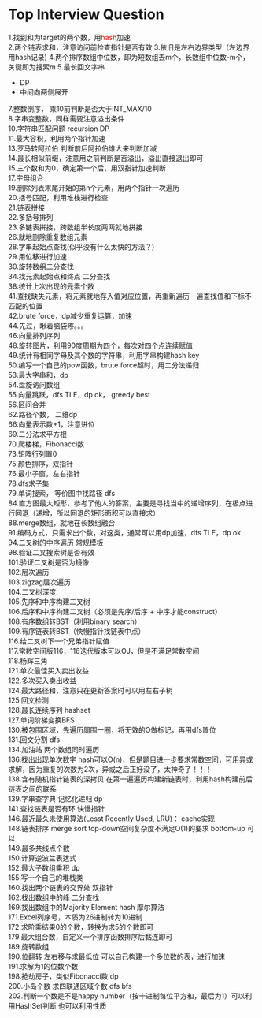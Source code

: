 # Top Interview Question
1.找到和为target的两个数，用<font color="#dd0000">hash</font>加速   
2.两个链表求和，注意访问前检查指针是否有效
3.依旧是左右边界类型（左边界用hash记录)
4.两个排序数组中位数，即为短数组去m个，长数组中位数-m个，关键即为搜索m
5.最长回文字串
  + DP
  + 中间向两侧展开  

7.整数倒序， 乘10前判断是否大于INT_MAX/10   
8.字串变整数，同样需要注意溢出条件   
10.字符串匹配问题 recursion DP  
11.最大容积，利用两个指针加速  
13.罗马转阿拉伯 判断前后阿拉伯谁大来判断加减  
14.最长相似前缀，注意用之前判断是否溢出，溢出直接退出即可  
15.三个数和为0，确定第一个后，用双指针加速判断  
17.字母组合   
19.删除列表末尾开始的第n个元素，用两个指针一次遍历   
20.括号匹配，利用堆栈进行检查   
21.链表拼接   
22.多括号排列   
23.多链表拼接，跨数组半长度两两就地拼接   
26.就地删除重复数组元素   
28.字串起始点查找(似乎没有什么太快的方法？)      
29.用位移进行加速   
30.旋转数组二分查找   
34.找元素起始点和终点 二分查找   
38.统计上次出现的元素个数   
41.查找缺失元素，将元素就地存入值对应位置，再重新遍历一遍查找值和下标不匹配的位置      
42.brute force，dp减少重复运算，加速   
44.先过，瞅着脑袋疼。。。   
46.向量排列序列   
48.旋转图片，利用90度周期为四个，每次对四个点连续赋值   
49.统计有相同字母及其个数的字符串，利用字串构建hash key   
50.编写一个自己的pow函数，brute force超时，用二分法递归   
53.最大字串和，dp   
54.盘旋访问数组      
55.向量跳跃，dfs TLE，dp ok， greedy best   
56.区间合并   
62.路径个数， 二维dp   
66.向量表示数+1，注意进位   
69.二分法求平方根   
70.爬楼梯，Fibonacci数   
73.矩阵行列置0    
75.颜色排序，双指针   
76.最小子窗，左右指针   
78.dfs求子集   
79.单词搜索， 等价图中找路径 dfs      
84.直方图最大矩形，参考了他人的答案，主要是寻找当中的递增序列，在极点进行回退（递增，所以回退的矩形面积可以直接求）   
88.merge数组，就地在长数组融合    
91.编码方式，只需求出个数，对这类，通常可以用dp加速，dfs TLE，dp ok   
94.二叉树的中序遍历 常规模板   
98.验证二叉搜索树是否有效   
101.验证二叉树是否为镜像   
102.层次遍历   
103.zigzag层次遍历   
104.二叉树深度   
105.先序和中序构建二叉树   
106.后序和中序构建二叉树（必须是先序/后序 + 中序才能construct）   
108.有序数组转BST（利用binary search）   
109.有序链表转BST（快慢指针找链表中点）   
116.给二叉树下一个兄弟指针赋值   
117.常数空间版116，116迭代版本可以OJ，但是不满足常数空间   
118.杨辉三角   
121.单次最佳买入卖出收益   
122.多次买入卖出收益   
124.最大路径和，注意只在更新答案时可以用左右子树   
125.回文检测   
128.最长连续序列 hashset   
127.单词阶梯变换BFS   
130.被包围区域，先遍历周围一圈，将无效的O做标记，再用dfs置位   
131.回文分割 dfs   
134.加油站 两个数组同时遍历   
136.找出出现单次数字 hash可以O(n)，但是题目进一步要求常数空间，可用异或求解，因为重复的次数为2次，异或之后正好没了，太神奇了！！！   
138.含有随机指针链表的深拷贝  在第一遍遍历构建新链表时，利用hash构建前后链表之间的联系   
139.字串查字典 记忆化递归 dp   
141.查找链表是否有环 快慢指针   
146.最近最久未使用算法(Lesst Recently Used, LRU)： cache实现   
148.链表排序 merge sort top-down空间复杂度不满足O(1)的要求  bottom-up 可以   
149.最多共线点个数    
150.计算逆波兰表达式    
152.最大子数组乘积 dp   
155.写一个自己的堆栈类   
160.找出两个链表的交界处 双指针   
162.找出数组中的峰 二分查找   
169.找出数组中的Majority Element   hash     摩尔算法   
171.Excel列序号，本质为26进制转为10进制   
172.求阶乘结果0的个数，转换为求5的个数即可   
179.最大组合数，自定义一个排序函数排序后黏连即可      
189.旋转数组   
190.位翻转 左右移与求最低位     可以自己构建一个多位数的表，进行加速   
191.求解为1的位数个数   
198.抢劫房子，类似Fibonacci数 dp   
200.小岛个数   求四联通区域个数   dfs   bfs   
202.判断一个数是不是happy number（按十进制每位平方和，最后为1）可以利用HashSet判断   也可以利用性质   
